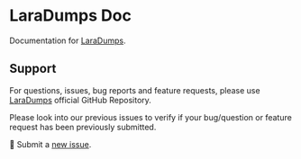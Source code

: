# LaraDumps Doc

Documentation for [LaraDumps](https://github.com/laradumps/laradumps).

## Support

For questions, issues, bug reports and feature requests, please use [LaraDumps](https://github.com/laradumps/laradumps) official GitHub Repository.

Please look into our previous issues to verify if your bug/question or feature request has been previously submitted.

📣 Submit a [new issue](https://github.com/laradumps/laradumps/issues).

<br/>